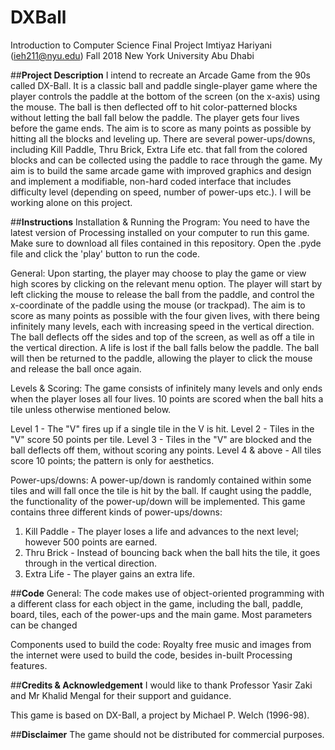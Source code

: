 # DXBall
Introduction to Computer Science Final Project
Imtiyaz Hariyani (ieh211@nyu.edu)
Fall 2018
New York University Abu Dhabi

##**Project Description**
 I intend to recreate an Arcade Game from the 90s called DX-Ball. It is a classic ball and paddle single-player game where the player controls the paddle at the bottom of the screen (on the x-axis) using the mouse. The ball is then deflected off to hit color-patterned blocks without letting the ball fall below the paddle. The player gets four lives before the game ends. The aim is to score as many points as possible by hitting all the blocks and leveling up. There are several power-ups/downs, including Kill Paddle, Thru Brick, Extra Life etc. that fall from the colored blocks and can be collected using the paddle to race through the game. My aim is to build the same arcade game with improved graphics and design and implement a modifiable, non-hard coded interface that includes difficulty level (depending on speed, number of power-ups etc.). I will be working alone on this project.

##**Instructions**
Installation & Running the Program:
You need to have the latest version of Processing installed on your computer to run this game. Make sure to download all files contained in this repository. Open the .pyde file and click the 'play' button to run the code. 

General:
Upon starting, the player may choose to play the game or view high scores by clicking on the relevant menu option. The player will start by left clicking the mouse to release the ball from the paddle, and control the x-coordinate of the paddle using the mouse (or trackpad). The aim is to score as many points as possible with the four given lives, with there being infinitely many levels, each with increasing speed in the vertical direction. The ball deflects off the sides and top of the screen, as well as off a tile in the vertical direction. A life is lost if the ball falls below the paddle. The ball will then be returned to the paddle, allowing the player to click the mouse and release the ball once again. 

Levels & Scoring:
The game consists of infinitely many levels and only ends when the player loses all four lives. 10 points are scored when the ball hits a tile unless otherwise mentioned below.

Level 1 - The "V" fires up if a single tile in the V is hit.
Level 2 - Tiles in the "V" score 50 points per tile.
Level 3 - Tiles in the "V" are blocked and the ball deflects off them, without scoring any points.
Level 4 & above - All tiles score 10 points; the pattern is only for aesthetics.

Power-ups/downs: 
A power-up/down is randomly contained within some tiles and will fall once the tile is hit by the ball. If caught using the paddle, the functionality of the power-up/down will be implemented. This game contains three different kinds of power-ups/downs:
1. Kill Paddle - The player loses a life and advances to the next level; however 500 points are earned.
2. Thru Brick - Instead of bouncing back when the ball hits the tile, it goes through in the vertical direction.
3. Extra Life - The player gains an extra life.


##**Code**
General:
The code makes use of object-oriented programming with a different class for each object in the game, including the ball, paddle, board, tiles, each of the power-ups and the main game. Most parameters can be changed 

Components used to build the code:
Royalty free music and images from the internet were used to build the code, besides in-built Processing features.

##**Credits & Acknowledgement**
I would like to thank Professor Yasir Zaki and Mr Khalid Mengal for their support and guidance.

This game is based on DX-Ball, a project by Michael P. Welch (1996-98). 

##**Disclaimer**
The game should not be distributed for commercial purposes.

